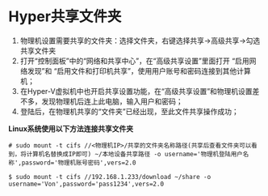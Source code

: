 # Hyper共享文件夹

1. 物理机设置需要共享的文件夹：选择文件夹，右键选择共享->高级共享->勾选共享文件夹
2.  打开“控制面板”中的“网络和共享中心”，在“高级共享设置”里面打开 “启用网络发现”和 “启用文件和打印机共享”，使用用户账号和密码连接到其他计算机；
3.  在Hyper-V虚拟机中也开启共享设置功能，在“高级共享设置”和物理机设置差不多，发现物理机后连上此电脑，输入用户和密码；
4.  登陆后，在物理机共享的“文件夹”已经出现，至此文件共享操作成功；

**Linux系统使用以下方法连接共享文件夹**

``` shell
# sudo mount -t cifs //<物理机IP>/共享的文件夹名称路径(共享后查看文件夹可以看到，将计算机名替换成IP即可) ~/本地设备共享路径 -o username='物理机登陆用户名称',password='物理机账号密码',vers=2.0

$ sudo mount -t cifs //192.168.1.233/download ~/share -o username='Von',password='pass1234',vers=2.0
```
